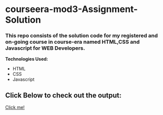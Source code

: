 # courseera-mod3-Assignment-Solution

### This repo consists of the solution code for my registered and on-going course in course-era named HTML,CSS and Javascript for WEB Developers.

**Technologies Used:**
- HTML
- CSS
- Javascript
## Click Below to check out the output:
[<u>Click me! </u>](https://aarthi-na.github.io/courseera-mod3-Assignment-Solution/) 
